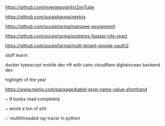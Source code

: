 https://github.com/inversepolarity/ZenTube

https://github.com/surajsharma/nextris

https://github.com/surajsharma/marquee-assignment

https://github.com/surajsharma/postgres-fastapi-vite-react

https://github.com/surajsharma/multi-tenant-google-oauth2



stuff learnt

docker
typescript
mobile dev
nft with cairo
cloudflare
digitalocean
backend dev



highlight of the year

https://www.npmjs.com/package/babel-prop-name-value-shorthand



~ 9 books read completely

~ wrote a ton of shit

✅ multithreaded ray tracer in python
